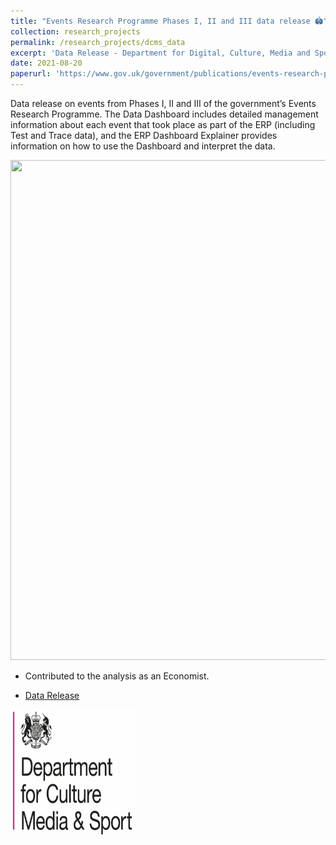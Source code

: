 ```yaml
---
title: "Events Research Programme Phases I, II and III data release 🏟️"
collection: research_projects
permalink: /research_projects/dcms_data
excerpt: 'Data Release - Department for Digital, Culture, Media and Sport'
date: 2021-08-20
paperurl: 'https://www.gov.uk/government/publications/events-research-programme-phases-i-ii-and-iii-data-release'
---
```


Data release on events from Phases I, II and III of the government’s Events Research Programme. The Data Dashboard includes detailed management information about each event that took place as part of the ERP (including Test and Trace data), and the ERP Dashboard Explainer provides information on how to use the Dashboard and interpret the data.


<img src="/images/research_projects/erp_data.png" width="800" height="800" />


* Contributed to the analysis as an Economist.


* [Data Release](https://www.gov.uk/government/publications/events-research-programme-phases-i-ii-and-iii-data-release)

<img src="/images/research_projects/dcms.png" width="200" height="200" />
